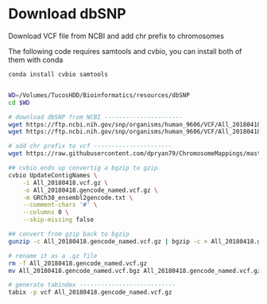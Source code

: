 # Download dbSNP 

Download VCF file from NCBI and add chr prefix to chromosomes

The following code requires samtools and cvbio, you can install both of them with conda

```shell
conda install cvbio samtools
```



```bash

WD=/Volumes/TucosHDD/Bioinformatics/resources/dbSNP
cd $WD

# download dbSNP from NCBI ----------------------
wget https://ftp.ncbi.nih.gov/snp/organisms/human_9606/VCF/All_20180418.vcf.gz
wget https://ftp.ncbi.nih.gov/snp/organisms/human_9606/VCF/All_20180418.vcf.gz.tbi

# add chr prefix to vcf ----------------------
wget https://raw.githubusercontent.com/dpryan79/ChromosomeMappings/master/GRCh38_ensembl2gencode.txt

## cvbio ends up convertig a bgzip to gzip
cvbio UpdateContigNames \
    -i All_20180418.vcf.gz \
    -o All_20180418.gencode_named.vcf.gz \
    -m GRCh38_ensembl2gencode.txt \
    --comment-chars '#' \
    --columns 0 \
    --skip-missing false

## convert from gzip back to bgzip
gunzip -c All_20180418.gencode_named.vcf.gz | bgzip -c > All_20180418.gencode_named.vcf.bgz

# rename it as a .gz file
rm -f All_20180418.gencode_named.vcf.gz
mv All_20180418.gencode_named.vcf.bgz All_20180418.gencode_named.vcf.gz

# generate tabindex ---------------------------
tabix -p vcf All_20180418.gencode_named.vcf.gz
```

